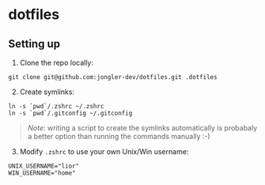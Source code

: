 # dotfiles

## Setting up
1. Clone the repo locally:
```
git clone git@github.com:jongler-dev/dotfiles.git .dotfiles
```

2. Create symlinks:
```
ln -s `pwd`/.zshrc ~/.zshrc
ln -s `pwd`/.gitconfig ~/.gitconfig
```
> *Note*: writing a script to create the symlinks automatically is probabaly a better option than running the commands manually :-)

3. Modify `.zshrc` to use your own Unix/Win username:
```
UNIX_USERNAME="lior"
WIN_USERNAME="home"
```
